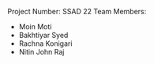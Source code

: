 Project Number: SSAD 22
Team Members:
- Moin Moti
- Bakhtiyar Syed
- Rachna Konigari
- Nitin John Raj


